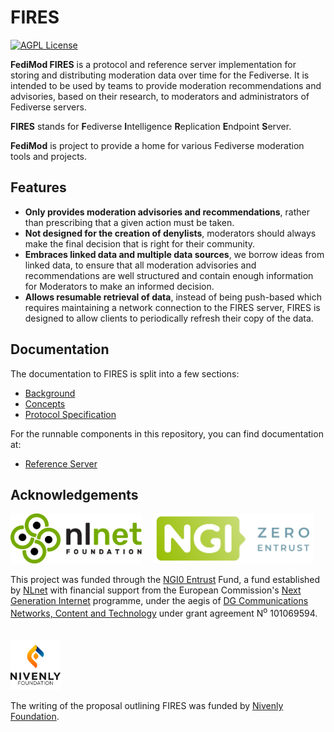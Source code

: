 # FIRES

[![AGPL License](https://img.shields.io/badge/license-AGPL-blue.svg)](http://www.gnu.org/licenses/agpl-3.0)

**FediMod FIRES** is a protocol and reference server implementation for storing and distributing moderation data over time for the Fediverse. It is intended to be used by teams to provide moderation recommendations and advisories, based on their research, to moderators and administrators of Fediverse servers.

**FIRES** stands for **F**ediverse **I**ntelligence **R**eplication **E**ndpoint **S**erver.

**FediMod** is project to provide a home for various Fediverse moderation tools and projects.

## Features

- **Only provides moderation advisories and recommendations**, rather than prescribing that a given action must be taken.
- **Not designed for the creation of denylists**, moderators should always make the final decision that is right for their community.
- **Embraces linked data and multiple data sources**, we borrow ideas from linked data, to ensure that all moderation advisories and recommendations are well structured and contain enough information for Moderators to make an informed decision.
- **Allows resumable retrieval of data**, instead of being push-based which requires maintaining a network connection to the FIRES server, FIRES is designed to allow clients to periodically refresh their copy of the data.

## Documentation

The documentation to FIRES is split into a few sections:

- [Background](https://fires.fedimod.org/concepts/background/)
- [Concepts](https://fires.fedimod.org/concepts/)
- [Protocol Specification](https://fires.fedimod.org/reference/protocol/)

For the runnable components in this repository, you can find documentation at:
- [Reference Server](/components/fires-server/README.md)

## Acknowledgements

[<img src="/docs/public/nlnet-logo.svg" alt="NLNet" height="80px" />](http://nlnet.nl)&nbsp;&nbsp;&nbsp;&nbsp;
[<img src="/docs/public/NGI0Entrust_tag.svg" alt="NGI Zero" height="80px"/>](http://nlnet.nl/NGI0)

This project was funded through the <a href="https://NLnet.nl/entrust">NGI0 Entrust</a> Fund, a fund established by <a href="https://nlnet.nl">NLnet</a> with financial support from the European Commission's <a href="https://ngi.eu">Next Generation Internet</a> programme, under the aegis of <a href="https://commission.europa.eu/about-european-commission/departments-and-executive-agencies/communications-networks-content-and-technology_en">DG Communications Networks, Content and Technology</a> under grant agreement N<sup>o</sup> 101069594.
<br><br><br>
[<img src="/docs/public/nivenly-foundation-logo-with-text.png" alt="Nivenly Foundation" height="80px"/>](http://nivenly.org)

The writing of the proposal outlining FIRES was funded by <a href="https://nivenly.org">Nivenly Foundation</a>.
